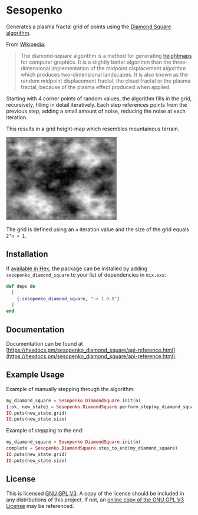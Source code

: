 # Sesopenko

Generates a plasma fractal grid of points using the [Diamond Square algorithm](https://en.wikipedia.org/wiki/Diamond-square_algorithm).

From [Wikipedia](https://en.wikipedia.org/wiki/Diamond-square_algorithm):

> The diamond-square algorithm is a method for generating [heightmaps](https://en.wikipedia.org/wiki/Heightmap) for computer graphics. It is a slightly better algorithm than the three-dimensional implementation of the midpoint displacement algorithm which produces two-dimensional landscapes. It is also known as the random midpoint displacement fractal, the cloud fractal or the plasma fractal, because of the plasma effect produced when applied.


Starting with 4 corner points of random values, the algorithm fills in the grid, recursively, filling in detail iteratively.  Each step references points from the previous step, adding a small amount of noise, reducing the noise at each iteration.

This results in a grid height-map which resembles mountainous terrain.

![Example output image of diamond square algorithm](documentation/PlasmafractalExample.gif?raw=true "Example output image of diamond square algorithm")

The grid is defined using an `n` iteration value and the size of the grid equals `2^n + 1`.

## Installation

If [available in Hex](https://hex.pm/packages/sesopenko_diamond_square), the package can be installed
by adding `sesopenko_diamond_square` to your list of dependencies in `mix.exs`:

```elixir
def deps do
  [
    {:sesopenko_diamond_square, "~> 1.0.0"}
  ]
end
```

## Documentation

Documentation can be found at [https://hexdocs.pm/sesopenko_diamond_square/api-reference.html](https://hexdocs.pm/sesopenko_diamond_square/api-reference.html).

## Example Usage

Example of manually stepping through the algorithm:

```elixir
my_diamond_square = Sesopenko.DiamondSquare.init(n)
{:ok, new_state} = Sesopenko.DiamondSquare.perform_step(my_diamond_square)
IO.puts(new_state.grid)
IO.puts(new_state.size)
```

Example of stepping to the end:

```elixir
my_diamond_square = Sesopenko.DiamondSquare.init(n)
complete = Sesopenko.DiamondSquare.step_to_end(my_diamond_square)
IO.puts(new_state.grid)
IO.puts(new_state.size)
```

## License

This is licensed [GNU GPL V3](LICENSE.txt).  A copy of the license should be included in any distributions of this project.  If not, an [online copy of the GNU GPL V3 License](https://www.gnu.org/licenses/gpl-3.0.en.html) may be referenced.